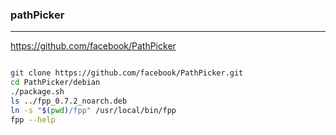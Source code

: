 ### pathPicker
---
https://github.com/facebook/PathPicker

```
```

```sh
git clone https://github.com/facebook/PathPicker.git
cd PathPicker/debian
./package.sh
ls ../fpp_0.7.2_noarch.deb
ln -s "$(pwd)/fpp" /usr/local/bin/fpp
fpp --help 
```

```
```


